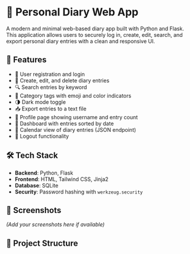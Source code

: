 # 📔 Personal Diary Web App

A modern and minimal web-based diary app built with Python and Flask. This application allows users to securely log in, create, edit, search, and export personal diary entries with a clean and responsive UI.

## 🌟 Features

- 🔐 User registration and login
- 📝 Create, edit, and delete diary entries
- 🔍 Search entries by keyword
- 🎨 Category tags with emoji and color indicators
- 🌗 Dark mode toggle
- 📥 Export entries to a text file
- 👤 Profile page showing username and entry count
- 📅 Dashboard with entries sorted by date
- 📂 Calendar view of diary entries (JSON endpoint)
- 🚪 Logout functionality

## 🛠 Tech Stack

- **Backend**: Python, Flask
- **Frontend**: HTML, Tailwind CSS, Jinja2
- **Database**: SQLite
- **Security**: Password hashing with `werkzeug.security`

## 📸 Screenshots

*(Add your screenshots here if available)*

## 📁 Project Structure

